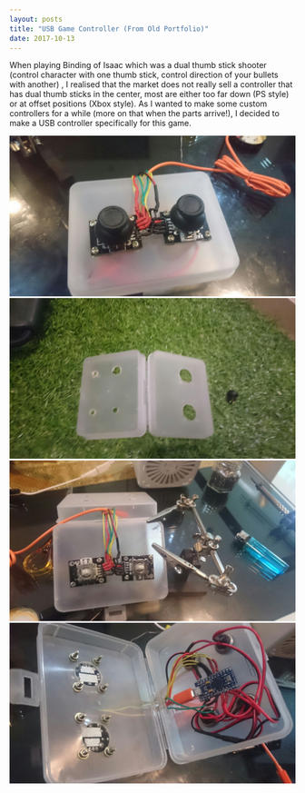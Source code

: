 ```yaml
---
layout: posts
title: "USB Game Controller (From Old Portfolio)"
date: 2017-10-13
---
```


When playing Binding of Isaac which was a dual thumb stick shooter (control character with one thumb stick, control direction of your bullets with another) , I realised that the market does not really sell a controller that has dual thumb sticks in the center, most are either too far down (PS style) or at offset positions (Xbox style). As I wanted to make some custom controllers for a while (more on that when the parts arrive!), I decided to make a USB controller specifically for this game.

![usb](/blog/img/contro1.jpg)
![usb](/blog/img/contro2.jpg)
![usb](/blog/img/contro3.jpg)
![usb](/blog/img/contro4.jpg)
